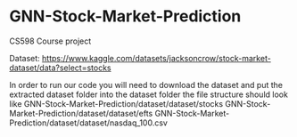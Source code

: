 # GNN-Stock-Market-Prediction
CS598 Course project


Dataset: https://www.kaggle.com/datasets/jacksoncrow/stock-market-dataset/data?select=stocks

In order to run our code you will need to download the dataset and put the extracted dataset folder into the dataset folder the file structure should look like GNN-Stock-Market-Prediction/dataset/dataset/stocks GNN-Stock-Market-Prediction/dataset/dataset/efts GNN-Stock-Market-Prediction/dataset/dataset/nasdaq_100.csv
